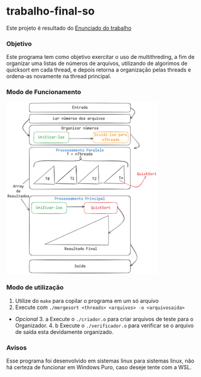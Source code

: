 # trabalho-final-so
Este projeto é resultado do [Enunciado do trabalho](./Assets/Projeto_DisciplinaTT304_2024.2.pdf)

### Objetivo 
Este programa tem como objetivo exercitar o uso de multithreding, a fim de organizar uma listas de números de arquivos, utilizando de algorimos de quicksort em cada thread, e depois retorna a organização pelas threads e ordena-as novamente na thread principal.

### Modo de Funcionamento
<!-- ![Modo de Funcionamento](/Arquitetura%201.png) -->
<img src="./Assets/Arquitetura%201.png" alt="HowWorks" width="400" height="453">

### Modo de utilização
1. Utilize do `make` para copilar o programa em um só arquivo
2. Execute com `./mergesort <threads> <arquivos> -o <arquivosaida>`
- *Opcional*
    3. a Execute o `./criador.o` para criar arquivos de teste para o Organizador.
    4. b Execute o `./verificador.o` para verificar se o arquivo de saída esta devidamente organizado.

### Avisos
Esse programa foi desenvolvido em sistemas linux para sistemas linux, não há certeza de funcionar em Windows Puro, caso deseje tente com a WSL.